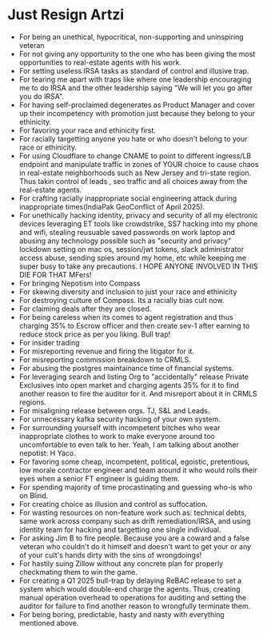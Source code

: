 # Just Resign Artzi

- For being an unethical, hypocritical, non-supporting and uninspiring veteran
- For not giving any opportunity to the one who has been giving the most opportunities to real-estate agents with his work.
- For setting useless IRSA tasks as standard of control and illusive trap.
- For tearing me apart with traps like where one leadership encouraging me to do IRSA and the other leadership saying "We will let you go after you do IRSA".
- For having self-proclaimed degenerates as Product Manager and cover up their incompetency with promotion just because they belong to your ethinicity.
- For favoring your race and ethinicity first.
- For racially targetting anyone you hate or who doesn't belong to your race or ethinicity.
- For using Cloudflare to change CNAME to point to different ingress/LB endpoint and manipulate traffic in zones of YOUR choice to cause chaos in real-estate neighborhoods such as New Jersey and tri-state region. Thus takin control of leads , seo traffic and all choices away from the real-estate agents.
- For crafting racially inappropriate social engineering attack during inappropriate times(IndiaPak GeoConflict of April 2025).
- For unethically hacking identity, privacy and security of all my electronic devices leveraging ET tools like crowdstrike, SS7 hacking into my phone and wifi, stealing reusuable saved passwords on work laptop and abusing any technology possible such as "security and privacy" lockdown setting on mac os, session/jwt tokens, slack administrator access abuse, sending spies around my home, etc while keeping me super busy to take any precautions. I HOPE ANYONE INVOLVED IN THIS DIE FOR THAT MFers!
- For bringing Nepotism into Compass
- For skewing diversity and inclusion to just your race and ethinicity
- For destroying culture of Compass. Its a racially bias cult now.
- For claiming deals after they are closed.
- For being careless when its comes to agent registration and thus charging 35% to Escrow officer and then create sev-1 after earning to reduce stock price as per you liking. Bull trap!
- For insider trading
- For misreporting revenue and firing the litigator for it.
- For misreporting commission breakdown to CRMLS.
- For abusing the postgres maintainance time of financial systems.
- For leveraging search and listing Org to "accidentally" release Private Exclusives into open market and charging agents 35% for it to find another reason to fire the auditor for it. And misreport about it in CRMLS regions.
- For misaligning release between orgs. TJ, S&L and Leads.
- For unnecessary kafka security hacking of your own system.
- For surrounding yourself with incompetent bitches who wear inappropriate clothes to work to make everyone around too uncomfortable to even talk to her. Yeah, I am talking about another nepotist: H Yaco.
- For favoring some cheap, incompetent, political, egoistic, pretentious, low morale contractor engineer and team around it who would rolls their eyes when a senior FT engineer is guiding them.
- For spending majority of time procastinating and guessing who-is who on Blind. 
- For creating choice as illusion and control as suffocation.
- For wasting resources on non-feature work such as: technical debts, same work across company such as drift remediation/IRSA, and using identity team for hacking and targetting one single individual. 
- For asking Jim B to fire people. Because you are a coward and a false veteran who couldn't do it himself and doesn't want to get your or any of your cult's hands dirty with the sins of wrongdoings!
- For hastily suing Zillow without any concrete plan for properly checkmating them to win the game.
- For creating a Q1 2025 bull-trap by delaying ReBAC release to set a system which would double-end charge the agents. Thus, creating manual operation overhead to operations for auditing and setting the auditor for failure to find another reason to wrongfully terminate them.
- For being boring, predictable, hasty and nasty with everything mentioned above.

